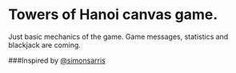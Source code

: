 Towers of Hanoi canvas game.
===========

Just basic mechanics of the game.
Game messages, statistics and blackjack are coming.

###Inspired by
[@simonsarris](https://twitter.com/simonsarris)
